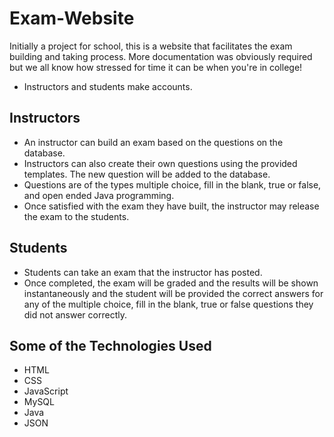 # Exam-Website
Initially a project for school, this is a website that facilitates the exam building and taking process. More documentation was obviously required but we all know how stressed for time it can be when you're in college!

* Instructors and students make accounts.

## Instructors
  * An instructor can build an exam based on the questions on the database.
  * Instructors can also create their own questions using the provided templates. The new question will be added to the database.
  * Questions are of the types multiple choice, fill in the blank, true or false, and open ended Java programming.
  * Once satisfied with the exam they have built, the instructor may release the exam to the students.
  
## Students
 * Students can take an exam that the instructor has posted.
 * Once completed, the exam will be graded and the results will be shown instantaneously and the student will be provided the correct   answers for any of the multiple choice, fill in the blank, true or false questions they did not answer correctly.
 
## Some of the Technologies Used
* HTML
* CSS
* JavaScript
* MySQL
* Java
* JSON
